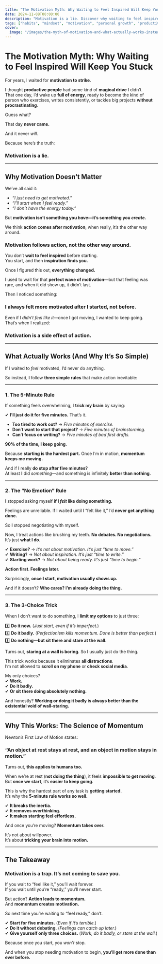 ```yaml
---
title: "The Motivation Myth: Why Waiting to Feel Inspired Will Keep You Stuck"
date: 2024-11-08T00:00:00
description: "Motivation is a lie. Discover why waiting to feel inspired keeps you stuck and learn practical strategies to take action anyway."
tags: ["habits", "mindset", "motivation", "personal growth", "productivity", "self-discipline"]
cover:
  image: "/images/the-myth-of-motivation-and-what-actually-works-instead.png"
---
```

# **The Motivation Myth: Why Waiting to Feel Inspired Will Keep You Stuck**  

For years, I waited for **motivation to strike**.  

I thought **productive people** had some kind of **magical drive** I didn’t.  
That one day, I’d wake up **full of energy**, ready to become the kind of person who exercises, writes consistently, or tackles big projects **without procrastinating**.  

Guess what?  

That day **never came.**  

And it never *will.*  

Because here’s the truth:  

### **Motivation is a lie.**  

---

## **Why Motivation Doesn’t Matter**  

We’ve all said it:  

- *“I just need to get motivated.”*  
- *“I’ll start when I feel ready.”*  
- *“I don’t have the energy today.”*  

But **motivation isn’t something you *have*—it’s something you *create.***  

We think **action comes after motivation**, when really, it’s the other way around.  
### **Motivation follows action, not the other way around.**  

You don’t **wait to feel inspired** before starting.  
You start, and then **inspiration finds you.**  

Once I figured this out, **everything changed.**  

I used to wait for that **perfect wave of motivation**—but that feeling was rare, and when it did show up, it didn’t last.  

Then I noticed something:  

### **I always felt more motivated after I started, not before.**  

Even if I *didn’t feel like it*—once I got moving, I wanted to keep going.  
That’s when I realized:  

### **Motivation is a side effect of action.**  

---

## **What Actually Works (And Why It’s So Simple)**  

If I waited to *feel* motivated, I’d never do anything.  

So instead, I follow **three simple rules** that make action inevitable:  

---

### **1. The 5-Minute Rule**  

If something feels overwhelming, I **trick my brain** by saying:  

✔ **I’ll just do it for five minutes.** That’s it.  

- **Too tired to work out?** → *Five minutes of exercise.*  
- **Don’t want to start that project?** → *Five minutes of brainstorming.*  
- **Can’t focus on writing?** → *Five minutes of bad first drafts.*  

**90% of the time, I keep going.**  

Because **starting is the hardest part.** Once I’m in motion, **momentum keeps me moving.**  

And if I really **do stop after five minutes?**  
At least I did *something*—and something is infinitely **better than nothing.**  

---

### **2. The “No Emotion” Rule**  

I stopped asking myself **if I *felt* like doing something.**  

Feelings are unreliable. If I waited until I “felt like it,” I’d **never get anything done.**  

So I stopped negotiating with myself.  

Now, I treat actions like brushing my teeth. **No debates. No negotiations.**  
It’s just **what I do.**  

✔ **Exercise?** → *It’s not about motivation. It’s just “time to move.”*  
✔ **Writing?** → *Not about inspiration. It’s just “time to write.”*  
✔ **Starting work?** → *Not about being ready. It’s just “time to begin.”*  

**Action first. Feelings later.**  

Surprisingly, **once I start, motivation usually shows up.**  

And if it doesn’t? **Who cares? I’m already doing the thing.**  

---

### **3. The 3-Choice Trick**  

When I don’t want to do something, I **limit my options** to just three:  

1️⃣ **Do it now.** (*Just start, even if it’s imperfect.*)  
2️⃣ **Do it badly.** (*Perfectionism kills momentum. Done is better than perfect.*)  
3️⃣ **Do nothing—but sit there and stare at the wall.**  

Turns out, **staring at a wall is boring.** So I usually just do the thing.  

This trick works because it eliminates **all distractions**.  
I’m not allowed to **scroll on my phone** or **check social media**.  

My only choices?  
✔ **Work.**  
✔ **Do it badly.**  
✔ **Or sit there doing absolutely nothing.**  

And honestly? **Working or doing it badly is always better than the existential void of wall-staring.**  

---

## **Why This Works: The Science of Momentum**  

Newton’s First Law of Motion states:  
### **“An object at rest stays at rest, and an object in motion stays in motion.”**  

Turns out, **this applies to humans too.**  

When we’re at rest (**not doing the thing**), it feels **impossible to get moving**.  
But **once we start**, it’s **easier to keep going.**  

This is why the hardest part of any task is **getting started.**  
It’s why the **5-minute rule works so well**.  

✔ **It breaks the inertia.**  
✔ **It removes overthinking.**  
✔ **It makes starting feel effortless.**  

And once you’re moving? **Momentum takes over.**  

It’s not about willpower.  
It’s about **tricking your brain into motion.**  

---

## **The Takeaway**  

### **Motivation is a trap.** It’s not coming to save you.  

If you wait to “feel like it,” you’ll wait forever.  
If you wait until you’re “ready,” you’ll never start.  

But action? **Action leads to momentum.**  
And **momentum creates motivation.**  

So next time you’re waiting to “feel ready,” don’t.  

✔ **Start for five minutes.** (*Even if it’s terrible.*)  
✔ **Do it without debating.** (*Feelings can catch up later.*)  
✔ **Give yourself only three choices.** (*Work, do it badly, or stare at the wall.*)  

Because once you start, you *won’t* stop.  

And when you stop needing motivation to begin, **you’ll get more done than ever before.**  